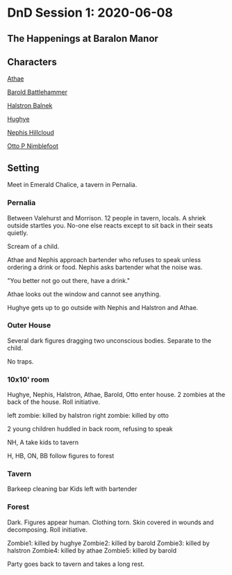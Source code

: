 # DnD Session 1: 2020-06-08
## The Happenings at Baralon Manor

## Characters
[Athae](https://www.dndbeyond.com/characters/29656294)

[Barold Battlehammer](https://www.dndbeyond.com/characters/29656199)

[Halstron Balnek](https://www.dndbeyond.com/characters/29656273)

[Hughye](https://www.dndbeyond.com/characters/29656504)

[Nephis Hillcloud](https://www.dndbeyond.com/characters/29656304)

[Otto P Nimblefoot](https://www.dndbeyond.com/profile/ah309/characters/29371225)

## Setting

Meet in Emerald Chalice, a tavern in Pernalia.

### Pernalia

Between Valehurst and Morrison. 12 people in tavern, locals.
A shriek outside startles you. No-one else reacts except to sit back in their seats quietly.

Scream of a child.

Athae and Nephis approach bartender who refuses to speak unless ordering a drink or food.
Nephis asks bartender what the noise was.

"You better not go out there, have a drink."

Athae looks out the window and cannot see anything.

Hughye gets up to go outside with Nephis and Halstron and Athae.

### Outer House

Several dark figures dragging two unconscious bodies. Separate to the child.

No traps.

### 10x10' room

Hughye, Nephis, Halstron, Athae, Barold, Otto enter house.
2 zombies at the back of the house.
Roll initiative.

left zombie:  killed by halstron
right zombie: killed by otto

2 young children huddled in back room, refusing to speak

NH, A take kids to tavern

H, HB, ON, BB follow figures to forest

### Tavern

Barkeep cleaning bar
Kids left with bartender

### Forest

Dark. Figures appear human. Clothing torn. Skin covered in wounds and decomposing.
Roll initiative.

Zombie1: killed by hughye
Zombie2: killed by barold
Zombie3: killed by halstron
Zombie4: killed by athae
Zombie5: killed by barold

Party goes back to tavern and takes a long rest.
